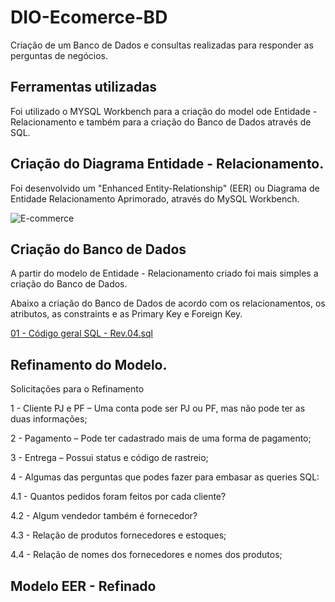 # DIO-Ecomerce-BD
Criação de um Banco de Dados e consultas realizadas para responder as perguntas de negócios.

## Ferramentas utilizadas

Foi utilizado o MYSQL Workbench para a criação do model ode Entidade - Relacionamento e também para a criação do Banco de Dados através de SQL.


## Criação do Diagrama Entidade - Relacionamento.

Foi desenvolvido um "Enhanced Entity-Relationship"  (EER) ou Diagrama de Entidade Relacionamento Aprimorado, através do MySQL Workbench.

![E-commerce](https://github.com/user-attachments/assets/693024c3-306b-495b-989f-fd651eca5448)

## Criação do Banco de Dados

A partir do modelo de Entidade - Relacionamento criado foi mais simples a criação do Banco de Dados.

Abaixo a criação do Banco de Dados de acordo com os relacionamentos, os atributos, as constraints e as Primary Key e Foreign Key.


[01 - Código geral SQL - Rev.04.sql](./01%20-%20Código%20geral%20SQL%20-%20Rev.04.sql)

## Refinamento do Modelo.

Solicitações para o Refinamento

1 - Cliente PJ e PF – Uma conta pode ser PJ ou PF, mas não pode ter as duas informações;

2 - Pagamento – Pode ter cadastrado mais de uma forma de pagamento;

3 - Entrega – Possui status e código de rastreio;

4 - Algumas das perguntas que podes fazer para embasar as queries SQL:

4.1 - Quantos pedidos foram feitos por cada cliente?

4.2 - Algum vendedor também é fornecedor?

4.3 - Relação de produtos fornecedores e estoques;

4.4 - Relação de nomes dos fornecedores e nomes dos produtos;


## Modelo EER - Refinado

